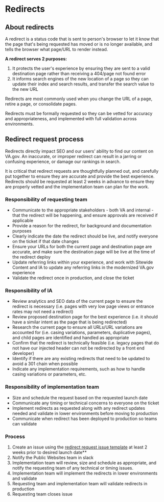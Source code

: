 # Redirects

## About redirects

A redirect is a status code that is sent to person's browser to let it know that the page that's being requested has moved or is no longer available, and tells the browser what page/URL to render instead.   

**A redirect serves 2 purposes:**
1) It protects the user's experience by ensuring they are sent to a valid destination page rather than receiving a 404/page not found error
2) It informs search engines of the new location of a page so they can update their index and search results, and transfer the search value to the new URL 

Redirects are most commonly used when you change the URL of a page, retire a page, or consolidate pages.

Redirects must be formally requested so they can be vetted for accuracy and appropriateness, and implemented with full validation across environments.   

## Redirect request process

Redirects directly impact SEO and our users’ ability to find our content on VA.gov.  An inaccurate, or improper redirect can result in a jarring or confusing experience, or damage our rankings in search.

It is critical that redirect requests are thoughtfully planned out, and carefully put together to ensure they are accurate and provide the best experience. 
Redirects should be requested at least 2 weeks in advance to ensure they are properly vetted and the implementation team can plan for the work. 

### Responsibility of requesting team
- Communicate to the appropriate stakeholders - both VA and internal - that the redirect will be happening, and ensure approvals are received if applicable
- Provide a reason for the redirect, for background and documentation purposes
- Clearly indicate the date the redirect should be live, and notify everyone on the ticket if that date changes
- Ensure your URLs for both the current page and destination page are accurate, and make sure the destination page will be live at the time of the redirect deploy 
- Update referring links within your experience, and work with Sitewide Content and IA to update any referring links in the modernized VA.gov experience
- Validate the redirect once in production, and close the ticket

### Responsibility of IA
- Review analytics and SEO data of the current page to ensure the redirect is necessary (i.e. pages with very low page views or entrance rates may not need a redirect)
- Review proposed destination page for the best experience (i.e. it should have a similar intent as the page that is being redirected)
- Research the current page to ensure all URLs/URL variations are accounted for (i.e. casing variations, parameters, duplicative pages), and child pages are identified and handled as appropriate
- Confirm that the redirect is technically feasible (i.e. legacy pages that do not have our injected header can not be redirected by a front end developer)
- Identify if there are any existing redirects that need to be updated to avoid a 301 chain when possible
- Indicate any implementation requirements, such as how to handle casing variations or parameters, etc. 

### Responsibility of implementation team
- Size and schedule the request based on the requested launch date
- Communicate any timing or technical concerns to everyone on the ticket
- Implement redirects as requested along with any redirect updates needed and validate in lower environments before moving to production
- Communicate when redirect has been deployed to production so teams can validate

### Process
1.	Create an issue using the [redirect request issue template]( https://github.com/department-of-veterans-affairs/va.gov-team/issues/new?assignees=mnorthuis&labels=Sitewide+IA&template=redirect-request.md&title=Redirect+Request) at least 2 weeks prior to desired launch date**
2.	Notify the Public Websites team in slack 
3.	Implementation team will review, size and schedule as appropriate, and notify the requesting team of any technical or timing issues.
4.	Implementation team will implement the redirects in lower environments and validate
5.	Requesting team and implementation team will validate redirects in production
6.	Requesting team closes issue
